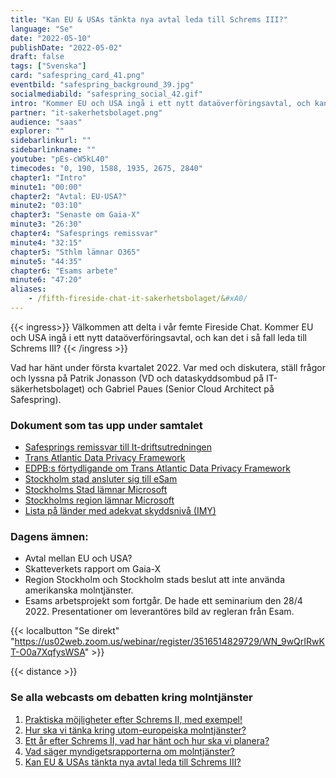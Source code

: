 ```yaml
---
title: "Kan EU & USAs tänkta nya avtal leda till Schrems III?"
language: "Se"
date: "2022-05-10"
publishDate: "2022-05-02"
draft: false
tags: ["Svenska"]
card: "safespring_card_41.png"
eventbild: "safespring_background_39.jpg"
socialmediabild: "safespring_social_42.gif"
intro: "Kommer EU och USA ingå i ett nytt dataöverföringsavtal, och kan det i så fall leda till Schrems III?"
partner: "it-sakerhetsbolaget.png"
audience: "saas"
explorer: ""
sidebarlinkurl: ""
sidebarlinkname: ""
youtube: "pEs-cW5kL40"
timecodes: "0, 190, 1588, 1935, 2675, 2840"
chapter1: "Intro"
minute1: "00:00"
chapter2: "Avtal: EU-USA?"
minute2: "03:10"
chapter3: "Senaste om Gaia-X"
minute3: "26:30"
chapter4: "Safesprings remissvar"
minute4: "32:15"
chapter5: "Sthlm lämnar O365"
minute5: "44:35"
chapter6: "Esams arbete"
minute6: "47:20"
aliases:
    - /fifth-fireside-chat-it-sakerhetsbolaget/&#xA0/
---
```



{{< ingress>}}
Välkommen att delta i vår femte Fireside Chat. Kommer EU och USA ingå i ett nytt dataöverföringsavtal, och kan det i så fall leda till Schrems III?
{{< /ingress >}}

Vad har hänt under första kvartalet 2022. Var med och diskutera, ställ frågor och lyssna på Patrik Jonasson (VD och dataskyddsombud på IT-säkerhetsbolaget) och Gabriel Paues (Senior Cloud Architect på Safespring).

### Dokument som tas upp under samtalet
- [Safesprings remissvar till It-driftsutredningen](/blogg/remissvar-it-driftsutredningen/)
- [Trans Atlantic Data Privacy Framework](https://next.safespring.com/s/L5ssXCHtGAjKFYs)
- [EDPB:s förtydligande om Trans Atlantic Data Privacy Framework](https://edpb.europa.eu/our-work-tools/our-documents/statements/statement-012022-announcement-agreement-principle-new-trans_en)
- [Stockholm stad ansluter sig till eSam](https://www.esamverka.se/aktuellt/nyheter/nyheter/2022-02-25-stockholms-stad-ansluter-till-arbetet-med-digital-samarbetsplattform.html#)
- [Stockholms Stad lämnar Microsoft](/publications/stockholm-stad_underlag-for-inriktningsbeslut.pdf)
- [Stockholms region lämnar Microsoft](/publications/nulagesbeskrivning-ms-teams-ur-ett-integritetsskyddsperspektiv.pdf)
- [Lista på länder med adekvat skyddsnivå (IMY)](https://www.esamverka.se/aktuellt/nyheter/nyheter/2022-02-25-stockholms-stad-ansluter-till-arbetet-med-digital-samarbetsplattform.html#)

### Dagens ämnen:
- Avtal mellan EU och USA?
- Skatteverkets rapport om Gaia-X
- Region Stockholm och Stockholm stads beslut att inte använda amerikanska molntjänster.
- Esams arbetsprojekt som fortgår. De hade ett seminarium den 28/4 2022. Presentationer om leverantöres bild av regleran från Esam.

{{< localbutton "Se direkt" "https://us02web.zoom.us/webinar/register/3516514829729/WN_9wQrIRwKT-O0a7XqfysWSA" >}}

{{< distance >}}

### Se alla webcasts om debatten kring molntjänster
1. <a href="/webinar/fireside-chat-it-sakerhetsbolaget/">Praktiska möjligheter efter Schrems II, med exempel!</a><br>
2. <a href="/webinar/second-fireside-chat-it-sakerhetsbolaget/">Hur ska vi tänka kring utom-europeiska molntjänster?</a><br>
3. <a href="/webinar/third-fireside-chat-it-sakerhetsbolaget/">Ett år efter Schrems II, vad har hänt och hur ska vi planera?</a><br>
4. <a href="/webinar/forth-fireside-chat-it-sakerhetsbolaget/">Vad säger myndigets­rapporterna om molntjänster?</a><br>
5. <a href="/webinar/fifth-fireside-chat-it-sakerhetsbolaget/">Kan EU & USAs tänkta nya avtal leda till Schrems III?</a><br>

